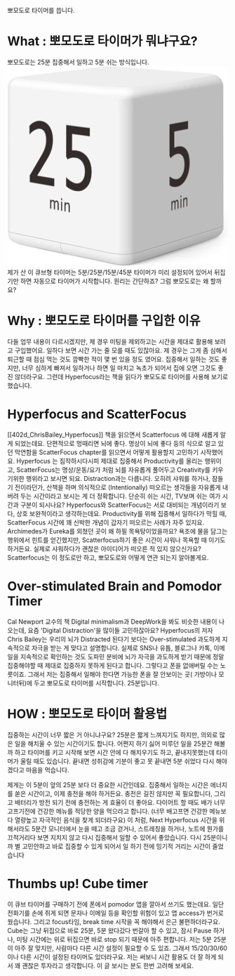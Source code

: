 뽀모도로 타이머를 씁니다. 

# What  :  뽀모도로 타이머가 뭐냐구요? 
뽀모도로는 25분 집중해서 일하고 5분 쉬는 방식입니다.  
![timer](006_timer_img.png)
제가 산 이 큐브형 타이머는 5분/25분/15분/45분 타이머가 미리 설정되어 있어서 뒤집기만 하면 자동으로 타이머가 시작합니다. 원리는 간단하죠? 
그럼 뽀모도로는 왜 할까요? 

# Why : 뽀모도로 타이머를 구입한 이유 

다들 업무 내용이 다르시겠지만, 제 경우 미팅을 제외하고는 시간을 제대로 활용해 보려고 구입했어요.
일하다 보면 시간 가는 줄 모를 때도 있잖아요. 제 경우는 그게 좀 심해서 퇴근할 때 점심 먹는 것도 깜빡한 적이 몇 번 있을 정도 였어요.  집중해서 일하는 것도 좋지만, 너무 심하게 빠져서 일하거나 하면 일 마치고 녹초가 되어서 집에  오면 그것도 좋진 않더라구요. 
그런데 Hyperfocus라는 책을 읽다가 뽀모도로 타이머를 사용해 보기로 했습니다. 

#  Hyperfocus and  ScatterFocus

[[402d_ChrisBailey_Hyperfocus]] 책을 읽으면서 Scatterfocus 에 대해 새롭게 알게 되었는데요. 단편적으로 멍때리면 뇌에 좋다. 명상이 뇌에 좋다 등의 식으로 알고 있던 막연함을 ScatterFocus chapter를 읽으면서 어떻게 활용할지 고민하기 시작했어요. 
Hyperfocus 는 짐작하시다시피 제대로 집중해서 Productivity를 올리는 행위이고, ScatterFocus는 명상/운동/요가 처럼 뇌를 자유롭게 풀어두고 Creativity를 키우기위한 행위라고 보시면 되요. Distraction과는 다릅니다. 오히려 샤워를 하거나,  잠들기 전이라던가, 산책을 하며 의식적으로 (Intentionally) 떠오르는 생각들을 자유롭게 내버려 두는 시간이라고 보시는 게 더 정확합니다.  단순히 쉬는 시간, TV보며 쉬는 여가 시간과 구분이 되시나요? 
Hyperfocus와 ScatterFocus는 서로 대비되는 개념이라기 보다, 상호 보완적이라고 생각하는데요. Productivity를 위해 집중해서 일하다가 막힐 때, ScatterFocus 시간에 꽤 신박한 개념이 갑자기 떠오르는 사례가 자주 있지요. Archimedes가 Eureka를 외쳤던 곳이 왜 하필 목욕탕이었을까요? 욕조에 물을 담그는 행위에서 힌트를 얻긴했지만, Scatterfocus하기 좋은 시간이 샤워나 목욕할 때 이기도 하거든요. 실제로 샤워하다가 괜찮은 아이디어가 떠오른 적 있지 않으신가요? 
 Scatterfocus는 이 정도로만 하고, 뽀모도로와 어떻게 연관 되는지 알아볼게요. 

# Over-stimulated Brain and Pomodor Timer 
Cal Newport 교수의 책 Digital minimalism과 DeepWork을 봐도 비슷한 내용이 나오는데, 요즘 'Digital Distraction'을 많이들 고민하잖아요? Hyperfocus의 저자 Chris Bailey는 우리의 뇌가 Distracted 된다기 보다는 Over-stimulated 과도하게 지속적으로 자극을 받는 게  맞다고 설명합니다. 실제로 SNS나 유툽, 블로그나 카톡, 이메일을 지속적으로 확인하는 것도 도파민 분비에 뇌가 자극을 과도하게 받기 때문에 정말 집중해야할 때 제대로 집중하지 못하게 된다고 합니다. 
그렇다고 폰을 없애버릴 수는 노릇이죠. 그래서 저는 집중해서 일해야 한다면 가능한 폰을 잘 안보이는 곳( 가방이나 모니터뒤)에 두고 뽀모도로 타이머를 시작합니다. 25분입니다. 

# HOW : 뽀모도로 타이머 활용법 

집중하는 시간이 너무 짧은 거 아니냐구요? 25분은 짧게 느껴지기도 하지만, 의외로 많은 일을 해치울 수 있는 시간이기도 합니다. 
어쩐지 하기 싫어 미루던 일을 25분간 해볼까 하고 타이머를 키고 시작해 보면 시간 안에 다 해치우기도 하고, 끝내지못했는데 타이머가 울릴 때도 있습니다. 끝내면 성취감에 기분이 좋고 못 끝내면 5분 쉬었다 다시 해야겠다고 마음을 먹습니다. 

제게는 이 5분이 앞의 25분 보다 더 중요한 시간인데요. 
집중해서 일하는 시간은 에너지를 쏟은 시간이고, 이제 충전을 해야 하거든요. 충전은 길진 않지만 꼭 필요합니다, 그리고 배터리가 방전 되기 전에 충전하는 게 효율이 더 좋아요. 다이어트 할 때도 배가 너무 고프기전에 건강한 메뉴를 적당한 양을 먹으라고 합니다. (너무 배고프면 건강한 메뉴보다 열량높고 자극적인 음식을 찾게 되더라구요) 이 처럼,  Next Hyperfocus 시간을 위해서라도 5분간 모니터에서 눈을 떼고 조금 걷거나, 스트레칭을 하거나, 노트에 뭔가를 끄적거리다 보면 지치지 않고 다시 집중해서 일할 수 있어서 좋았습니다. 
다시 25분이니까 별 고민안하고 바로 집중할 수 있게 되어서 일 하기 전에 밍기적 거리는 시간이 줄었습니다

# Thumbs up! Cube timer 

이 큐브 타이머를 구매하기 전에  폰에서 pomodor 앱을 깔아서 쓰기도 했는데요.  일단 전화기를 손에 쥐게 되면 문자나 이메일 등을 확인할 위험이 있고 앱 access가 번거로웠습니다.  그리고 focus타임,  break time 시작을 꼭 해야해서 은근 불편하더라구요. Cube는 그냥 뒤집으로 바로 25분, 5분 왔다갔다 번갈아 할 수 있고, 잠시 Pause 하거나, 미팅 시간에는  위로 뒤집으면 바로 stop 되기 때문에 아주 편합니다. 
저는 5분 25분이 아주 잘 맞지만, 사람마다 다른 시간 설정이 필요할 수 도 있죠.  그래서 15/20/30/60 이나 다른 시간이 설정된 타이머도 있더라구요.  저는 써보니 시간 활용도 더 잘 하게 되서 꽤 괜찮은 투자라고 생각합니다. 이 글 보시는 분도 한번 고려해 보세요. 


